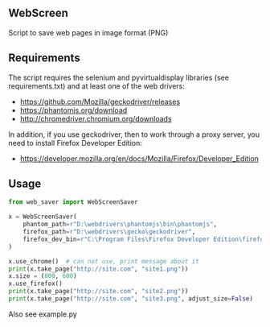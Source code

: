 ## WebScreen

Script to save web pages in image format (PNG)

## Requirements

The script requires the selenium and pyvirtualdisplay libraries (see requirements.txt)
and at least one of the web drivers:
* https://github.com/Mozilla/geckodriver/releases
* https://phantomjs.org/download
* http://chromedriver.chromium.org/downloads

In addition, if you use geckodriver, then to work through a proxy server,
you need to install Firefox Developer Edition:
* https://developer.mozilla.org/en/docs/Mozilla/Firefox/Developer_Edition

## Usage

```python
from web_saver import WebScreenSaver

x = WebScreenSaver(
    phantom_path=r"D:\webdrivers\phantomjs\bin\phantomjs",
    firefox_path=r"D:\webdrivers\gecko\geckodriver",
    firefox_dev_bin=r"C:\Program Files\Firefox Developer Edition\firefox"
)

x.use_chrome()  # can not use, print message about it
print(x.take_page("http://site.com", "site1.png"))
x.size = (800, 600)
x.use_firefox()
print(x.take_page("http://site.com", "site2.png"))
print(x.take_page("http://site.com", "site3.png", adjust_size=False)
```

Also see example.py